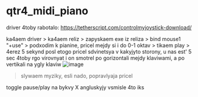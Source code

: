 # qtr4_midi_piano
 
driver 4toby rabotalo: https://tetherscript.com/controlmyjoystick-download/

ka4aem driver > ka4aem reliz > zapyskaem exe iz reliza > bind mouse1 "+use" > podxodim k pianine, pricel mejdy si i do 0-1 oktav >
tikaem play > 4erez 5 sekynd posl etogo pricel sdvinetsya v kakyjyto storony, u nas est' 5 sec 4toby rgo virovnyat i on smotrel
po gorizontali mejdy klaviwami, a po vertikali na ygly klaviw ![image](https://user-images.githubusercontent.com/60194995/131268982-a6aadd79-f8c1-4d71-8456-ada0f92dfbf1.png)

  > slywaem myziky, esli nado, popravlyaja pricel

toggle pause/play na bykvy X angluskyjy vsmisle 4to iks
